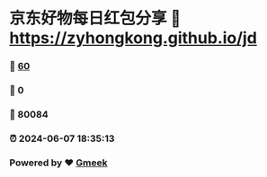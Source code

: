 # 京东好物每日红包分享 :link: https://zyhongkong.github.io/jd 
### :page_facing_up: [60](https://zyhongkong.github.io/jd/tag.html) 
### :speech_balloon: 0 
### :hibiscus: 80084 
### :alarm_clock: 2024-06-07 18:35:13 
### Powered by :heart: [Gmeek](https://github.com/Meekdai/Gmeek)
